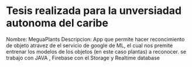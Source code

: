 # Tesis realizada para la unversiadad autonoma del caribe 
  Nombre: MeguaPlants 
  Descripcion: App que permite hacer reconcimiento de objeto atravez de el servicio de google de ML, el cual nos premite entrenar los modelos de los objetos (en este caso plantas) a reconocer.
  se trabajo con JAVA , Firebase con el Storage y Realtime database
